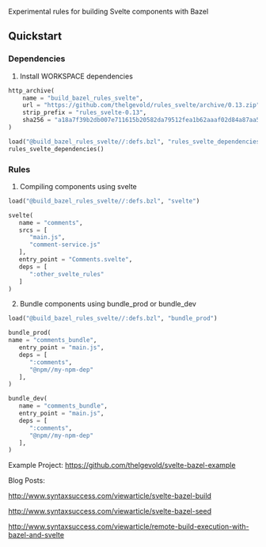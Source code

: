 Experimental rules for building Svelte components with Bazel

## Quickstart

### Dependencies

1. Install WORKSPACE dependencies

```python
http_archive(
    name = "build_bazel_rules_svelte",
    url = "https://github.com/thelgevold/rules_svelte/archive/0.13.zip",
    strip_prefix = "rules_svelte-0.13",
    sha256 = "a18a7f39b2db007e711615b20582da79512fea1b62aaaf02d84a87aa5c6c5e86"
) 

load("@build_bazel_rules_svelte//:defs.bzl", "rules_svelte_dependencies")
rules_svelte_dependencies()
```

### Rules

1. Compiling components using svelte

```python
load("@build_bazel_rules_svelte//:defs.bzl", "svelte")

svelte(
   name = "comments",
   srcs = [
      "main.js",
      "comment-service.js"
   ],
   entry_point = "Comments.svelte",
   deps = [
      ":other_svelte_rules"
   ]
)
```

2. Bundle components using bundle_prod or bundle_dev

```python
load("@build_bazel_rules_svelte//:defs.bzl", "bundle_prod")

bundle_prod(
name = "comments_bundle",
   entry_point = "main.js",
   deps = [
      ":comments",
      "@npm//my-npm-dep"
   ],
)

bundle_dev(
   name = "comments_bundle",
   entry_point = "main.js",
   deps = [
      ":comments",
      "@npm//my-npm-dep"
   ],
)
```

Example Project: https://github.com/thelgevold/svelte-bazel-example

Blog Posts:

http://www.syntaxsuccess.com/viewarticle/svelte-bazel-build

http://www.syntaxsuccess.com/viewarticle/svelte-bazel-seed

http://www.syntaxsuccess.com/viewarticle/remote-build-execution-with-bazel-and-svelte
